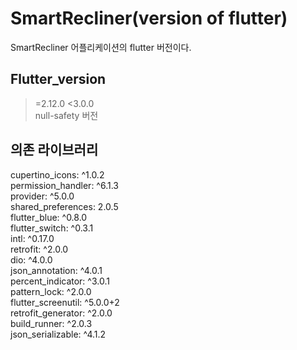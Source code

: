 # SmartRecliner(version of flutter)

SmartRecliner 어플리케이션의 flutter 버전이다.

## Flutter_version  
>=2.12.0 <3.0.0  
null-safety 버전  

## 의존 라이브러리  
  cupertino_icons: ^1.0.2  
  permission_handler: ^6.1.3  
  provider: ^5.0.0  
  shared_preferences: 2.0.5  
  flutter_blue: ^0.8.0  
  flutter_switch: ^0.3.1  
  intl: ^0.17.0  
  retrofit: ^2.0.0  
  dio: ^4.0.0  
  json_annotation: ^4.0.1  
  percent_indicator: ^3.0.1  
  pattern_lock: ^2.0.0  
  flutter_screenutil: ^5.0.0+2  
  retrofit_generator: ^2.0.0  
  build_runner: ^2.0.3  
  json_serializable: ^4.1.2    
#   
  
  
